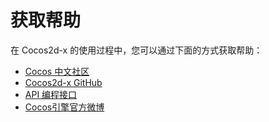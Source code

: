 # 获取帮助

在 Cocos2d-x 的使用过程中，您可以通过下面的方式获取帮助：

- [Cocos 中文社区](//forum.cocos.com/)
- [Cocos2d-x GitHub](https://github.com/cocos2d/cocos2d-x)
- [API 编程接口](//docs.cocos2d-x.org/api-ref/index.html)
- [Cocos引擎官方微博](http://t.sina.com.cn/cocos2dx)
